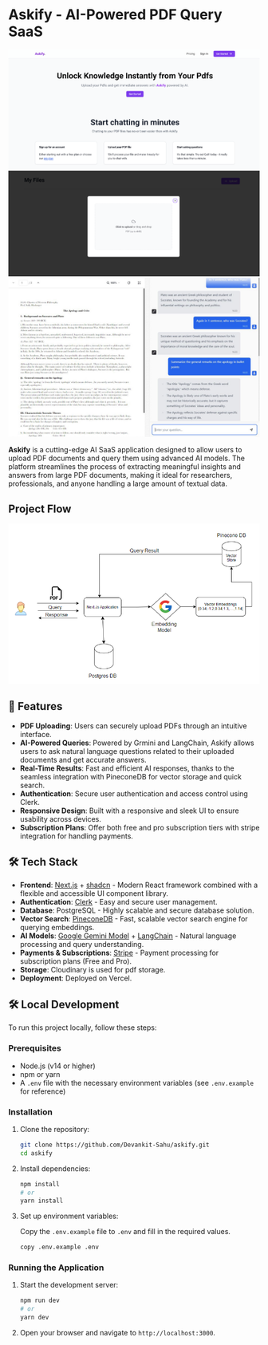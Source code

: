 # Askify - AI-Powered PDF Query SaaS

![HomePage Preview](public/homepage.png)
![FileUpload Preview](public/fileupload-preview.png)
![ChatInterface Preview](public/preview.jpg)

**Askify** is a cutting-edge AI SaaS application designed to allow users to upload PDF documents and query them using advanced AI models. The platform streamlines the process of extracting meaningful insights and answers from large PDF documents, making it ideal for researchers, professionals, and anyone handling a large amount of textual data.

## Project Flow
![Architecture Preview](public/architecute.png)

## 🚀 Features

- **PDF Uploading**: Users can securely upload PDFs through an intuitive interface.
- **AI-Powered Queries**: Powered by Grmini and LangChain, Askify allows users to ask natural language questions related to their uploaded documents and get accurate answers.
- **Real-Time Results**: Fast and efficient AI responses, thanks to the seamless integration with PineconeDB for vector storage and quick search.
- **Authentication**: Secure user authentication and access control using Clerk.
- **Responsive Design**: Built with a responsive and sleek UI to ensure usability across devices.
- **Subscription Plans**: Offer both free and pro subscription tiers with stripe integration for handling payments.

## 🛠️ Tech Stack

- **Frontend**: [Next.js](https://nextjs.org/) + [shadcn](https://shadcn.dev/) - Modern React framework combined with a flexible and accessible UI component library.
- **Authentication**: [Clerk](https://clerk.dev/) - Easy and secure user management.
- **Database**: PostgreSQL - Highly scalable and secure database solution.
- **Vector Search**: [PineconeDB](https://www.pinecone.io/) - Fast, scalable vector search engine for querying embeddings.
- **AI Models**: [Google Gemini Model](https://js.langchain.com/docs/integrations/platforms/google/) + [LangChain](https://js.langchain.com/docs/introduction/) - Natural language processing and query understanding.
- **Payments & Subscriptions**: [Stripe](https://stripe.com/) - Payment processing for subscription plans (Free and Pro).
- **Storage**: Cloudinary is used for pdf storage.
- **Deployment**: Deployed on Vercel.

## 🛠️ Local Development

To run this project locally, follow these steps:

### Prerequisites

- Node.js (v14 or higher)
- npm or yarn
- A `.env` file with the necessary environment variables (see `.env.example` for reference)

### Installation

1. Clone the repository:

   ```sh
   git clone https://github.com/Devankit-Sahu/askify.git
   cd askify
   ```

2. Install dependencies:

   ```sh
   npm install
   # or
   yarn install
   ```

3. Set up environment variables:

   Copy the `.env.example` file to `.env` and fill in the required values.

   ```sh
   copy .env.example .env
   ```

### Running the Application

1. Start the development server:

   ```sh
   npm run dev
   # or
   yarn dev
   ```

2. Open your browser and navigate to `http://localhost:3000`.
